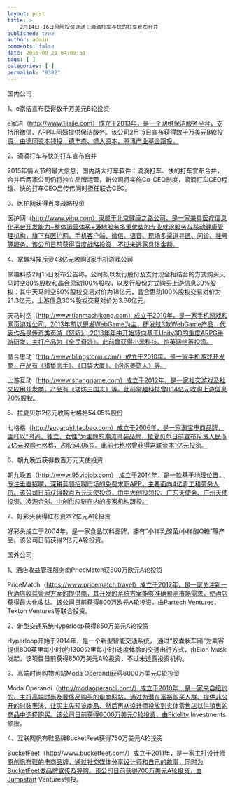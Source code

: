 ```yaml
---
layout: post
title: >
    2月14日-16日风险投资速递：滴滴打车与快的打车宣布合并
published: true
author: admin
comments: false
date: 2015-09-21 04:09:51
tags: [ ]
categories: [ ]
permalink: "8382"
---
```



国内公司

1、e家洁宣布获得数千万美元B轮投资

e家洁（http://www.1jiajie.com）成立于2013年，是一个网络保洁服务平台，支持用微信、APP叫阿姨提供保洁服务。该公司2月15日宣布获得数千万美元B轮投资，由德同资本领投，德丰杰、盛大资本、腾讯产业基金跟投。

2、滴滴打车与快的打车宣布合并

2015年情人节的最大信息，国内两大打车软件：滴滴打车、快的打车宣布合并，合并后两家公司仍将独立品牌运营，新公司将实施Co-CEO制度，滴滴打车CEO程维、快的打车CEO吕传伟同时担任联合CEO。

3、医护网获得百度战略投资

医护网（http://www.yihu.com）隶属于北京健康之路公司，是一家兼具医疗信息化平台开发能力+整体运营体系+落地服务多重优势的专业就诊服务与移动健康管理机构，旗下有医护网、手机客户端、微信、语音、现场多渠道寻医、问诊、挂号等服务。该公司日前获得百度战略投资，不过未透露具体金额。

4、掌趣科技斥资43亿元收购3家手机游戏公司

掌趣科技2月15日发布公告称，公司拟以发行股份及支付现金相结合的方式购买天马时空80%股权和晶合思动100%股权，以发行股份方式购买上游信息30%股权：其中天马时空80%股权交易对价为18亿元，晶合思动100%股权交易对价为21.3亿元，上游信息30%股权交易对价为3.66亿元。

天马时空（http://www.tianmashikong.com）成立于2010年，是一家手机游戏和网页游戏公司，2013年前以研发WebGame为主，研发过3款WebGame产品，代表作品是传奇类页游《怒斩》；2013年年中开始转向基于Unity3D的重度ARPG手游研发，主打产品为《全民奇迹》。此前曾获得小米科技、恺英网络等投资。

晶合思动（http://www.blingstorm.com/）成立于2010年，是一家手机游戏开发商，产品有《猎鱼高手》、《口袋大厦》、《泡泡姜饼人》等。

上游互动（http://www.shanggame.com）成立于2012年，是一家社交游戏及社交应用开发商，产品有《塔防三国志》等。此前掌趣科技曾8.14亿元收购上游信息70%股权。

5、拉夏贝尔2亿元收购七格格54.05%股份

七格格（http://sugargirl.taobao.com）成立于2006年，是一家淘宝电商品牌，主打以“时尚、独立、女性”为主题的潮流时装品牌，拉夏贝尔日前宣布斥资人民币2亿元收购七格格，占股54.05%。此前七格格曾获得君联资本1亿元投资。

6、朝九晚五获得数百万元天使投资

朝九晚五（http://www.95vipjob.com） 成立于2014年，是一款基于地理位置，专注垂直招聘，深耕蓝领招聘市场的免费求职APP，主要面向4亿青工和劳务人员。该公司日前获得数百万元天使投资，由中大创投领投、广东天使会、广州天使投资、凌源合创、中创供应链在内的多家机构跟投。

7、好彩头获得红杉资本2亿元A轮投资

好彩头成立于2004年，是一家食品饮料品牌，拥有“小样乳酸菌/小样酸Q糖”等产品。该公司日前获得2亿元A轮投资。

国外公司

1、酒店收益管理服务商PriceMatch获800万欧元A轮投资

PriceMatch（https://www.pricematch.travel）成立于2012年，是一家关注新一代酒店收益管理方案的提供商，其开发的系统方案能够准确预测市场需求，使酒店获得最大化收益。该公司日前获得800万欧元A轮投资，由Partech Ventures，Tekton Ventures等联合投资。

2、新型交通系统Hyperloop获得850万美元A轮投资

Hyperloop开始于2014年，是一个新型智能交通系统， 通过“胶囊状车厢”为乘客提供800英里每小时(约1300公里每小时)速度体验的交通出行方式，由Elon Musk发起，该项目日前获得850万美元A轮投资，不过未透露投资机构。

3、高端时尚购物网站Moda Operandi获得6000万美元C轮投资

Moda Operandi（http://modaoperandi.com/）成立于2010年，是一家来自纽约的、主打高端时尚及奢侈品购买的电商网站，通过为潜在富裕购买人群、提供非公开的时装表演，让买主先预览商品、然后再从设计师投放到实体零售店以供销售的商品中选择购买。该公司日前获得6000万美元C轮投资，由Fidelity Investments领投。

4、互联网帆布鞋品牌BucketFeet获得750万美元A轮投资

BucketFeet（http://www.bucketfeet.com/）成立于2011年，是一家主打设计师原创帆布鞋的电商品牌，通过社交媒体分享设计师和自己的故事，同时为BucketFeet做品牌宣传及导购。该公司日前获得700万美元A轮投资，由Jumpstart Ventures领投。